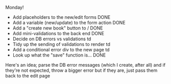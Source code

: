 Monday!

 - Add placeholders to the new/edit forms         DONE
 - Add a variable (new/update) to the form action DONE
 - Add a "create new book" button to /            DONE    
 - Add mini-validations to the back end           DONE
 - Decide on DB errors vs validations             td
 - Tidy up the sending of validations to render   td
 - Add a conditional error div to the new page    td
 - Look up what the "save" function is...         DONE
 

 Here's an idea; parse the DB error messages (which I create, after all) and if they're not
 expected, throw a bigger error but if they are, just pass them back to the edit page